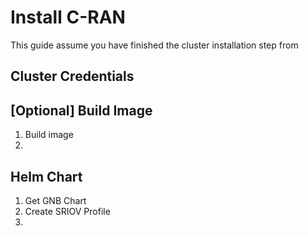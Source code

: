 # Install C-RAN

This guide assume you have finished the cluster installation step from <LINK>

## Cluster Credentials

## [Optional] Build Image

1. Build image
2.

## Helm Chart

1. Get GNB Chart
2. Create SRIOV Profile
3.

